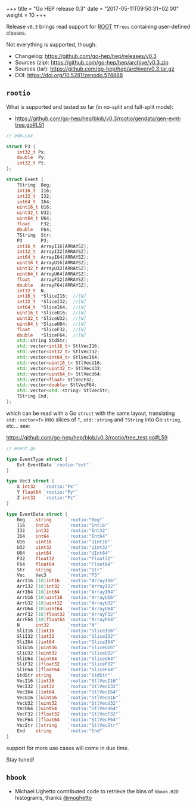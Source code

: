 +++
title = "Go HEP release 0.3"
date = "2017-05-11T09:50:31+02:00"
weight = 10
+++



Release `v0.3` brings read support for [ROOT](https://root.cern.ch) `TTrees` containing user-defined classes.

Not everything is supported, though.

- Changelog: https://github.com/go-hep/hep/releases/v0.3
- Sources (zip): https://github.com/go-hep/hep/archive/v0.3.zip
- Sources (tar): https://github.com/go-hep/hep/archive/v0.3.tar.gz
- DOI: https://doi.org/10.5281/zenodo.574888

## `rootio`

What is supported and tested so far (in no-split and full-split mode):

- https://github.com/go-hep/hep/blob/v0.3/rootio/gendata/gen-evnt-tree.go#L51

```c++
// edm.cxx

struct P3 {
	int32_t Px;
	double  Py;
	int32_t Pz;
};

struct Event {
	TString  Beg;
	int16_t  I16;
	int32_t  I32;
	int64_t  I64;
	uint16_t U16;
	uint32_t U32;
	uint64_t U64;
	float    F32;
	double   F64;
	TString  Str;
	P3       P3;
	int16_t  ArrayI16[ARRAYSZ];
	int32_t  ArrayI32[ARRAYSZ];
	int64_t  ArrayI64[ARRAYSZ];
	uint16_t ArrayU16[ARRAYSZ];
	uint32_t ArrayU32[ARRAYSZ];
	uint64_t ArrayU64[ARRAYSZ];
	float    ArrayF32[ARRAYSZ];
	double   ArrayF64[ARRAYSZ];
	int32_t  N;
	int16_t  *SliceI16;  //[N]
	int32_t  *SliceI32;  //[N]
	int64_t  *SliceI64;  //[N]
	uint16_t *SliceU16;  //[N]
	uint32_t *SliceU32;  //[N]
	uint64_t *SliceU64;  //[N]
	float    *SliceF32;  //[N]
	double   *SliceF64;  //[N]
	std::string StdStr;
	std::vector<int16_t> StlVecI16;
	std::vector<int32_t> StlVecI32;
	std::vector<int64_t> StlVecI64;
	std::vector<uint16_t> StlVecU16;
	std::vector<uint32_t> StlVecU32;
	std::vector<uint64_t> StlVecU64;
	std::vector<float> StlVecF32;
	std::vector<double> StlVecF64;
	std::vector<std::string> StlVecStr;
	TString End;
};
```

which can be read with a Go `struct` with the same layout, translating `std::vector<T>` into slices of `T`, `std::string` and `TString` into Go `string`, etc...
see:

https://github.com/go-hep/hep/blob/v0.3/rootio/tree_test.go#L59

```go
// event.go

type EventType struct {
	Evt EventData `rootio:"evt"`
}

type Vec3 struct {
	X int32   `rootio:"Px"`
	Y float64 `rootio:"Py"`
	Z int32   `rootio:"Pz"`
}

type EventData struct {
	Beg    string      `rootio:"Beg"`
	I16    int16       `rootio:"Int16"`
	I32    int32       `rootio:"Int32"`
	I64    int64       `rootio:"Int64"`
	U16    uint16      `rootio:"UInt16"`
	U32    uint32      `rootio:"UInt32"`
	U64    uint64      `rootio:"UInt64"`
	F32    float32     `rootio:"Float32"`
	F64    float64     `rootio:"Float64"`
	Str    string      `rootio:"Str"`
	Vec    Vec3        `rootio:"P3"`
	ArrI16 [10]int16   `rootio:"ArrayI16"`
	ArrI32 [10]int32   `rootio:"ArrayI32"`
	ArrI64 [10]int64   `rootio:"ArrayI64"`
	ArrU16 [10]uint16  `rootio:"ArrayU16"`
	ArrU32 [10]uint32  `rootio:"ArrayU32"`
	ArrU64 [10]uint64  `rootio:"ArrayU64"`
	ArrF32 [10]float32 `rootio:"ArrayF32"`
	ArrF64 [10]float64 `rootio:"ArrayF64"`
	N      int32       `rootio:"N"`
	SliI16 []int16     `rootio:"SliceI16"`
	SliI32 []int32     `rootio:"SliceI32"`
	SliI64 []int64     `rootio:"SliceI64"`
	SliU16 []uint16    `rootio:"SliceU16"`
	SliU32 []uint32    `rootio:"SliceU32"`
	SliU64 []uint64    `rootio:"SliceU64"`
	SliF32 []float32   `rootio:"SliceF32"`
	SliF64 []float64   `rootio:"SliceF64"`
	StdStr string      `rootio:"StdStr"`
	VecI16 []int16     `rootio:"StlVecI16"`
	VecI32 []int32     `rootio:"StlVecI32"`
	VecI64 []int64     `rootio:"StlVecI64"`
	VecU16 []uint16    `rootio:"StlVecU16"`
	VecU32 []uint32    `rootio:"StlVecU32"`
	VecU64 []uint64    `rootio:"StlVecU64"`
	VecF32 []float32   `rootio:"StlVecF32"`
	VecF64 []float64   `rootio:"StlVecF64"`
	VecStr []string    `rootio:"StlVecStr"`
	End    string      `rootio:"End"`
}
```

support for more use cases will come in due time.

Stay tuned!

## `hbook`

- Michael Ughetto contributed code to retrieve the bins of `hbook.H2D` histograms, thanks [@mughetto](https://github.com/mughetto)


